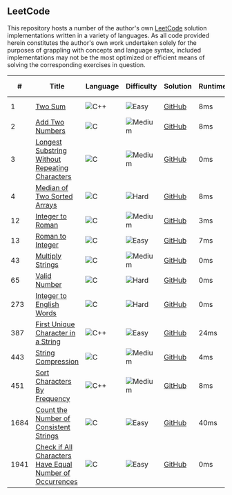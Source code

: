 ## LeetCode ##

This repository hosts a number of the author's own [LeetCode](https://leetcode.com/) solution implementations written in a variety of languages. As all code provided herein constitutes the author's own work undertaken solely for the purposes of grappling with concepts and language syntax, included implementations may not be the most optimized or efficient means of solving the corresponding exercises in question.

| # | Title | Language | Difficulty | Solution | Runtime | Memory | Speed rank | Memory rank |
| ---- | ---- | ---- | ---- | ---- | ---- | ---- | ---- | ---- |
| 1 | [Two Sum](https://leetcode.com/problems/two-sum/) | ![C++](https://img.shields.io/badge/C++--ff69bf.svg?style=flat) | ![Easy](https://img.shields.io/badge/Easy-5cb85c.svg?style=flat) | [GitHub](Solutions/1.%20Two%20Sum/solution.cpp) | 8ms | 10.8 MB | Top 5% | Top 60% |
| 2 | [Add Two Numbers](https://leetcode.com/problems/add-two-numbers/) | ![C](https://img.shields.io/badge/C&nbsp;&nbsp;--lightgray.svg?style=flat) | ![Medium](https://img.shields.io/badge/Medium-f0ad4e.svg?style=flat) | [GitHub](Solutions/2.%20Add%20Two%20Numbers/solution.c) | 8ms | 7.6 MB | Top 4% | Top 12% |
| 3 | [Longest Substring Without Repeating Characters](https://leetcode.com/problems/longest-substring-without-repeating-characters/) | ![C](https://img.shields.io/badge/C&nbsp;&nbsp;--lightgray.svg?style=flat) | ![Medium](https://img.shields.io/badge/Medium-f0ad4e.svg?style=flat) | [GitHub](Solutions/3.%20Longest%20Substring%20Without%20Repeating%20Characters/solution.c) | 0ms | 5.7 MB | Top 1% | Top 4% |
| 4 | [Median of Two Sorted Arrays](https://leetcode.com/problems/median-of-two-sorted-arrays/) | ![C](https://img.shields.io/badge/C&nbsp;&nbsp;--lightgray.svg?style=flat) | ![Hard](https://img.shields.io/badge/Hard-d9534f.svg?style=flat) | [GitHub](https://github.com/andreweissen/LeetCode/blob/master/Solutions/4.%20Median%20of%20Two%20Sorted%20Arrays/solution.c) | 8ms | 6.3 MB | Top 3% | Top 1% |
| 12 | [Integer to Roman](https://leetcode.com/problems/integer-to-roman/) | ![C](https://img.shields.io/badge/C&nbsp;&nbsp;--lightgray.svg?style=flat) | ![Medium](https://img.shields.io/badge/Medium-f0ad4e.svg?style=flat) | [GitHub](Solutions/12.%20Integer%20to%20Roman/solution.c) | 3ms | 5.8 MB | Top 19% | Top 6% |
| 13 | [Roman to Integer](https://leetcode.com/problems/roman-to-integer/) | ![C](https://img.shields.io/badge/C&nbsp;&nbsp;--lightgray.svg?style=flat) | ![Easy](https://img.shields.io/badge/Easy-5cb85c.svg?style=flat) | [GitHub](https://github.com/andreweissen/LeetCode/blob/master/Solutions/13.%20Roman%20to%20Integer/solution.c) | 7ms | 5.7 MB | Top 40% | Top 7% |
| 43 | [Multiply Strings](https://leetcode.com/problems/multiply-strings/) | ![C](https://img.shields.io/badge/C&nbsp;&nbsp;--lightgray.svg?style=flat) | ![Medium](https://img.shields.io/badge/Medium-f0ad4e.svg?style=flat) | [GitHub](https://github.com/andreweissen/LeetCode/blob/master/Solutions/43.%20Multiply%20Strings/solution.c) | 0ms | 5.8 MB | Top 1% | Top 9% |
| 65 | [Valid Number](https://leetcode.com/problems/valid-number/) | ![C](https://img.shields.io/badge/C&nbsp;&nbsp;--lightgray.svg?style=flat) | ![Hard](https://img.shields.io/badge/Hard-d9534f.svg?style=flat) | [GitHub](https://github.com/andreweissen/LeetCode/blob/master/Solutions/65.%20Valid%20Number/solution.c) | 0ms | 5.4 MB | Top 1% | Top 4% |
| 273 | [Integer to English Words](https://leetcode.com/problems/integer-to-english-words/) | ![C](https://img.shields.io/badge/C&nbsp;&nbsp;--lightgray.svg?style=flat) | ![Hard](https://img.shields.io/badge/Hard-d9534f.svg?style=flat) | [GitHub](https://github.com/andreweissen/LeetCode/blob/master/Solutions/273.%20Integer%20to%20English%20Words/solution.c) | 0ms | 5.7 MB | Top 1% | Top 4% |
| 387 | [First Unique Character in a String](https://leetcode.com/problems/first-unique-character-in-a-string/) | ![C++](https://img.shields.io/badge/C++--ff69bf.svg?style=flat) | ![Easy](https://img.shields.io/badge/Easy-5cb85c.svg?style=flat) | [GitHub](https://github.com/andreweissen/LeetCode/blob/master/Solutions/387.%20First%20Unique%20Character%20in%20a%20String/solution.cpp) | 24ms | 10.7 MB | Top 24% | Top 32% |
| 443 | [String Compression](https://leetcode.com/problems/string-compression/) | ![C](https://img.shields.io/badge/C&nbsp;&nbsp;--lightgray.svg?style=flat) | ![Medium](https://img.shields.io/badge/Medium-f0ad4e.svg?style=flat) | [GitHub](https://github.com/andreweissen/LeetCode/blob/master/Solutions/443.%20String%20Compression/solution.c) | 4ms | 6.3 MB | Top 2% | Top 5% |
| 451 | [Sort Characters By Frequency](https://leetcode.com/problems/sort-characters-by-frequency/) | ![C++](https://img.shields.io/badge/C++--ff69bf.svg?style=flat) | ![Medium](https://img.shields.io/badge/Medium-f0ad4e.svg?style=flat) | [GitHub](https://github.com/andreweissen/LeetCode/blob/master/Solutions/451.%20Sort%20Characters%20By%20Frequency/solution.cpp) | 8ms | 8.4 MB | Top 3% | Top 26% |
| 1684 | [Count the Number of Consistent Strings](https://leetcode.com/problems/count-the-number-of-consistent-strings/) | ![C](https://img.shields.io/badge/C&nbsp;&nbsp;--lightgray.svg?style=flat) | ![Easy](https://img.shields.io/badge/Easy-5cb85c.svg?style=flat) | [GitHub](https://github.com/andreweissen/LeetCode/blob/master/Solutions/1684.%20Count%20the%20Number%20of%20Consistent%20Strings/solution.c) | 40ms | 12.1 MB | Top 11% | Top 3% |
| 1941 | [Check if All Characters Have Equal Number of Occurrences](https://leetcode.com/problems/check-if-all-characters-have-equal-number-of-occurrences/) | ![C](https://img.shields.io/badge/C&nbsp;&nbsp;--lightgray.svg?style=flat) | ![Easy](https://img.shields.io/badge/Easy-5cb85c.svg?style=flat) | [GitHub](https://github.com/andreweissen/LeetCode/blob/master/Solutions/1941.%20Check%20if%20All%20Characters%20Have%20Equal%20Number%20of%20Occurrences/solution.c) | 0ms | 5.7 MB | Top 1% | Top 9% |
